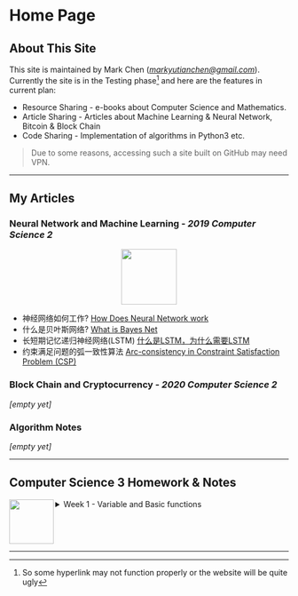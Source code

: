 # Home Page
## About This Site

This site is maintained by Mark Chen (*markyutianchen@gmail.com*). Currently the site is in the Testing phase[^1] and here are the features in current plan:
* Resource Sharing - e-books about Computer Science and Mathematics.
* Article Sharing - Articles about Machine Learning & Neural Network, Bitcoin & Block Chain
* Code Sharing - Implementation of algorithms in Python3 etc.

> Due to some reasons, accessing such a site built on GitHub may need VPN.

----------

## My Articles
### Neural Network and Machine Learning - *2019 Computer Science 2*

<center>
<img src="https://markchenyutian.github.io/Markchen_Blog/Asset/PyTorch.png" height=100>
</center>

* 神经网络如何工作? [How Does Neural Network work](https://markchenyutian.github.io/Markchen_Blog/Articles/神经网络为什么work.html)
* 什么是贝叶斯网络? [What is Bayes Net](https://markchenyutian.github.io/Markchen_Blog/Articles/什么是贝叶斯网络.html)
* 长短期记忆递归神经网络(LSTM) [什么是LSTM，为什么需要LSTM](https://markchenyutian.github.io/Markchen_Blog/Articles/长短期记忆递归神经网络LSTM.html)
* 约束满足问题的弧一致性算法 [Arc-consistency in Constraint Satisfaction Problem (CSP)](https://markchenyutian.github.io/Markchen_Blog/Articles/Constraint_Satisfaction_Problem_ZhiHu.html)

### Block Chain and Cryptocurrency - *2020 Computer Science 2*

*[empty yet]*

### Algorithm Notes

*[empty yet]*

----------

## Computer Science 3 Homework & Notes

<img src="https://markchenyutian.github.io/Markchen_Blog/Asset/JS_with_Edge.png" align="left" height=80>

<details>
<summary>Week 1 - Variable and Basic functions</summary>
<br>
<b>20200910 - Homework <a href="https://markchenyutian.github.io/Markchen_Blog/ComputerScience3_Homework/Homework01.html"> [link >] </a></b>

<br>
<br>

<p>
There are 4 primitive types in JavaScript - Number, String, Boolean and Undefined.
There's only 1 reference type - Object.
In JS, there does NOT have the concept of `class` as in Java or Python. All the things enclosed by `{}` are objects, including function, etc.

There are three functions that can interact with useds in the browser - `alert`, `prompt` and `confirm`

<ul>
<li>`alert` will give out a small pop-out window on the top of browser to notify user with some information</li>

<li>`prompt` will return a String that is typed by the User. If user press "cancel", it will simplly return `null`. A default String can be setup for the pop-up window.</li>

<li>`confirm` will return a Boolean, if user press "ok", return true, otherwise, return "false".</li>
</ul>
</p>

</details>

&emsp;

&emsp;

----------

[^1]: So some hyperlink may not function properly or the website will be quite ugly
